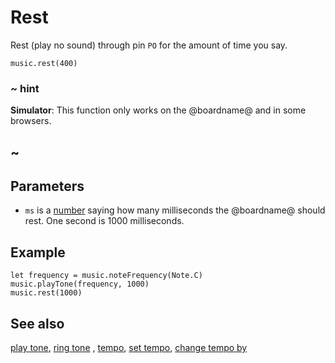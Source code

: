# Rest

Rest (play no sound) through pin `PO` for the amount of time you say.

```sig
music.rest(400)
```

### ~ hint

**Simulator**: This function only works on the @boardname@ and in some browsers.

## ~

## Parameters

* ``ms`` is a [number](/types/number) saying how many
  milliseconds the @boardname@ should rest. One second is 1000
  milliseconds.

## Example

```blocks
let frequency = music.noteFrequency(Note.C)
music.playTone(frequency, 1000)
music.rest(1000)
```

## See also

[play tone](/reference/music/play-tone), [ring tone](/reference/music/ring-tone) , [tempo](/reference/music/tempo), [set tempo](/reference/music/set-tempo), [change tempo by](/reference/music/change-tempo-by)

